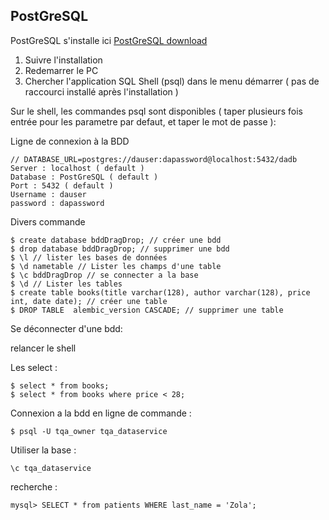 ## PostGreSQL


PostGreSQL s'installe ici
[PostGreSQL download](https://www.postgresql.org/download/windows/)


1. Suivre l'installation
2. Redemarrer le PC
3. Chercher l'application SQL Shell (psql) dans le menu démarrer ( pas de raccourci installé après l'installation )

Sur le shell, les commandes psql sont disponibles
( taper plusieurs fois entrée pour les parametre par defaut, et taper le mot de passe ):


Ligne de connexion à la BDD


    // DATABASE_URL=postgres://dauser:dapassword@localhost:5432/dadb
    Server : localhost ( default )
    Database : PostGreSQL ( default )
    Port : 5432 ( default )
    Username : dauser
    password : dapassword

Divers commande

    $ create database bddDragDrop; // créer une bdd
    $ drop database bddDragDrop; // supprimer une bdd
    $ \l // lister les bases de données
    $ \d nametable // Lister les champs d'une table
    $ \c bddDragDrop // se connecter a la base
    $ \d // Lister les tables
    $ create table books(title varchar(128), author varchar(128), price int, date date); // créer une table
    $ DROP TABLE  alembic_version CASCADE; // supprimer une table

Se déconnecter d'une bdd:


  relancer le shell

Les select :

    $ select * from books;
    $ select * from books where price < 28;

Connexion a la bdd en ligne de commande :


    $ psql -U tqa_owner tqa_dataservice

Utiliser la base :


    \c tqa_dataservice

recherche :


    mysql> SELECT * from patients WHERE last_name = 'Zola';
